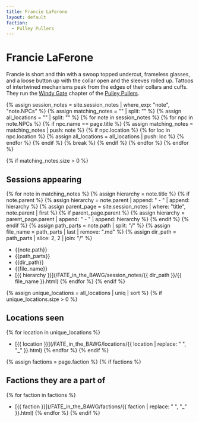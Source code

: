 ```yaml
---
title: Francie LaFerone
layout: default
faction:
  - Pulley Pullers
---
```


# Francie LaFerone
Francie is short and thin with a swoop topped undercut, frameless glasses, and a loose button up with the collar open and the sleeves rolled up. Tattoos of intertwined mechanisms peak from the edges of their collars and cuffs. They run the [Windy Gate](/FATE_in_the_BAWG/locations/Windy_Gate.html) chapter of the [Pulley Pullers](/FATE_in_the_BAWG/factions/Pulley_Pullers.html).

{% assign session_notes = site.session_notes | where_exp: "note", "note.NPCs" %}
{% assign matching_notes = "" | split: "" %}
{% assign all_locations = "" | split: "" %}
{% for note in session_notes %}
  {% for npc in note.NPCs %}
    {% if npc.name == page.title %}
      {% assign matching_notes = matching_notes | push: note %}
      {% if npc.location %}
        {% for loc in npc.location %}
          {% assign all_locations = all_locations | push: loc %}
        {% endfor %}
      {% endif %}
      {% break %}
    {% endif %}
  {% endfor %}
{% endfor %}

{% if matching_notes.size > 0 %}
## Sessions appearing
{% for note in matching_notes %}
{% assign hierarchy = note.title %}
{% if note.parent %}
  {% assign hierarchy = note.parent | append: " - " | append: hierarchy %}
  {% assign parent_page = site.session_notes | where: "title", note.parent | first %}
  {% if parent_page.parent %}
    {% assign hierarchy = parent_page.parent | append: " - " | append: hierarchy %}
  {% endif %}
{% endif %}
{% assign path_parts = note.path | split: "/" %}
{% assign file_name = path_parts | last | remove: ".md" %}
{% assign dir_path = path_parts | slice: 2, 2 | join: "/" %}
- {{note.path}}
- {{path_parts}}
- {{dir_path}}
- {{file_name}}
- [{{ hierarchy }}](/FATE_in_the_BAWG/session_notes/{{ dir_path }}/{{ file_name }}.html)
{% endfor %}
{% endif %}

{% assign unique_locations = all_locations | uniq | sort %}
{% if unique_locations.size > 0 %}
## Locations seen
{% for location in unique_locations %}
- [{{ location }}](/FATE_in_the_BAWG/locations/{{ location | replace: " ", "_" }}.html)
{% endfor %}
{% endif %}

{% assign factions = page.faction %}
{% if factions %}
## Factions they are a part of
{% for faction in factions %}
- [{{ faction }}](/FATE_in_the_BAWG/factions/{{ faction | replace: " ", "_" }}.html)
{% endfor %}
{% endif %}
